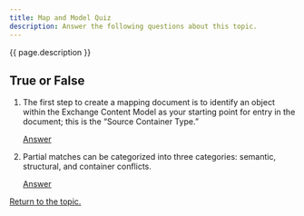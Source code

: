 ```yaml
---
title: Map and Model Quiz
description: Answer the following questions about this topic.
---
```


{{ page.description }}

## True or False

1. The first step to create a mapping document is to identify an object within the Exchange Content Model as your starting point for entry in the document; this is the “Source Container Type.”

    [Answer](answer-01)

2. Partial matches can be categorized into three categories: semantic, structural, and container conflicts.

    [Answer](answer-02)

[Return to the topic.](/training/iepd-developer/simple-iepd-tutorial/#map-and-model-knowledge-check)